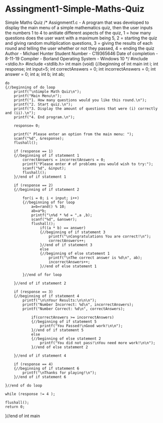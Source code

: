 # Assingment1-Simple-Maths-Quiz
Simple Maths Quiz
/* Assignment1.c - A program that was developed to display the main menu of a simple mathematics quiz, then the user inputs the numbers 1 to 4 to anitiate different aspects of the quiz, 1 = how many questions does the user want with a maximum being 5, 2 = starting the quiz and giving random multiplication questions, 3 = giving the results of each round and telling the user whether or not they passed, 4 = ending the quiz
    Author - Michael Hunter
    Student Number - C19365646
    Date of completion - 8-11-19
    Compiler - Borland
    Operating System - Windows 10
*/
#include <stdio.h>
#include <stdlib.h>
int main (void)
{//beginning of int main
    int i;
    int response;
    int input=5;
    int correctAnswers = 0;
    int incorrectAnswers = 0;
    int answer = 0;
    int a;
    int b;
    int ab;
   
    
    do
    {//beginning of do loop
        printf("\nSimple Math Quiz\n");
        printf("Main Menu\n");
        printf("1. How many questions would you like this round.\n");
        printf("2. Start quiz.\n");
        printf("3. Display the amount of questions that were (i) correctly and (ii).\n");
        printf("4. End program.\n");
                
        response= 0; 
                
        printf(" Please enter an option from the main menu: ");
        scanf("%d", &response);
        flushall();
        
        if (response == 1)
        {//beginning of if statement 1
            correctAnswers = incorrectAnswers = 0;
            printf("Please enter # of problems you would wish to try:");
            scanf("%d", &input);
            flushall();
        }//end of if statement 1
                
        if (response == 2)	 
        {//beginning of if statement 2
                    
            for(i = 0; i < input; i++)
            {//beginning of for loop
                a=b=rand() % 10;
                ab=a*b;
                printf("\n%d * %d = ",a ,b);
                scanf("%d", &answer);
                flushall();
                    if((a * b) == answer)
                    {//beginning of if statement 3
                        printf("\nCongratulations You are correct!\n");
                        correctAnswers++;
                    }//end of if statement 3
                    else
                    {//beginning of else statement 1
                        printf("\nThe correct answer is %d\n", ab);
                        incorrectAnswers++;
                    }//end of else statement 1
                            
            }//end of for loop
                    
        }//end of if statement 2
				
        if (response == 3) 
        {//beginning of if statement 4
            printf("\n\nYour Results:\n\n\n");
            printf("Number Incorrect: %d\n", incorrectAnswers);
            printf("Number Correct: %d\n", correctAnswers);
                        
                if(correctAnswers >= incorrectAnswers)
                {//beginning of if statement 5
                    printf("You Passed!\nGood work!\n\n");
                }//end of if statement 5
                else
                {//beginning of else statement 2
                    printf("You did not pass!\nYou need more work!\n\n");
                }//end of else statement 2
                
        }//end of if statement 4
				
        if (response == 4)
        {//beginning of if statement 6
            printf("\nThanks for playing!\n");
        }//end of if statement 6
    
    }//end of do loop
    
    while (response != 4 );
    
    flushall();
    return 0;
}//end of int main
